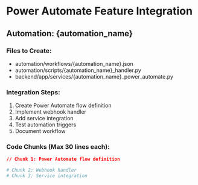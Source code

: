 # Power Automate Feature Integration

## Automation: {automation_name}

### Files to Create:
- automation/workflows/{automation_name}.json
- automation/scripts/{automation_name}_handler.py
- backend/app/services/{automation_name}_power_automate.py

### Integration Steps:
1. Create Power Automate flow definition
2. Implement webhook handler
3. Add service integration
4. Test automation triggers
5. Document workflow

### Code Chunks (Max 30 lines each):
```json
// Chunk 1: Power Automate flow definition
```

```python
# Chunk 2: Webhook handler
# Chunk 3: Service integration
```

